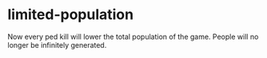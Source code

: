 # limited-population
Now every ped kill will lower the total population of the game. People will no longer be infinitely generated.
